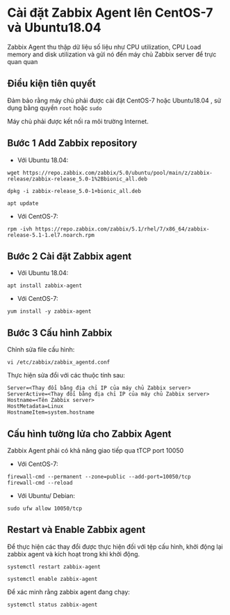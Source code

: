 # Cài đặt Zabbix Agent lên CentOS-7 và Ubuntu18.04
Zabbix Agent thu thập dữ liệu số liệu như CPU utilization, CPU Load memory and disk utilization và gửi nó đến máy chủ Zabbix server để trực quan quan
## Điều kiện tiên quyết 
Đảm bảo rằng máy chủ phải được cài đặt CentOS-7 hoặc Ubuntu18.04 , sử dụng bằng quyền `root` hoặc `sudo`

Máy chủ phải được kết nối ra môi trường Internet.

## Bước 1 Add Zabbix repository

* Với Ubuntu 18.04:

```
wget https://repo.zabbix.com/zabbix/5.0/ubuntu/pool/main/z/zabbix-release/zabbix-release_5.0-1%2Bbionic_all.deb

dpkg -i zabbix-release_5.0-1+bionic_all.deb

apt update
```

* Với CentOS-7:

`rpm -ivh https://repo.zabbix.com/zabbix/5.1/rhel/7/x86_64/zabbix-release-5.1-1.el7.noarch.rpm`
## Bước 2 Cài đặt Zabbix agent
* Với Ubuntu 18.04:

`apt install zabbix-agent`

* Với CentOS-7:

`yum install -y zabbix-agent`   
## Bước 3 Cấu hình Zabbix
Chỉnh sửa file cấu hình:

`vi /etc/zabbix/zabbix_agentd.conf`

Thực hiện sửa đổi với các thuộc tính sau:

```
Server=<Thay đổi bằng địa chỉ IP của máy chủ Zabbix server>
ServerActive=<Thay đổi bằng địa chỉ IP của máy chủ Zabbix server>
Hostname=<Tên Zabbix server>
HostMetadata=Linux
HostnameItem=system.hostname
```
## Cấu hình tường lửa cho Zabbix Agent
Zabbix Agent phải có khả năng giao tiếp qua tTCP port 10050
* Với CentOS-7:

```
firewall-cmd --permanent --zone=public --add-port=10050/tcp
firewall-cmd --reload
```
* Với Ubuntu/ Debian:

`sudo ufw allow 10050/tcp`
## Restart và Enable Zabbix agent 
Để thực hiện các thay đổi được thực hiện đối với tệp cấu hình, khởi động lại zabbix agent và kích hoạt trong khi khởi động.

```
systemctl restart zabbix-agent

systemctl enable zabbix-agent
```
Để xác minh rằng zabbix agent đang chạy:

`systemctl status zabbix-agent`